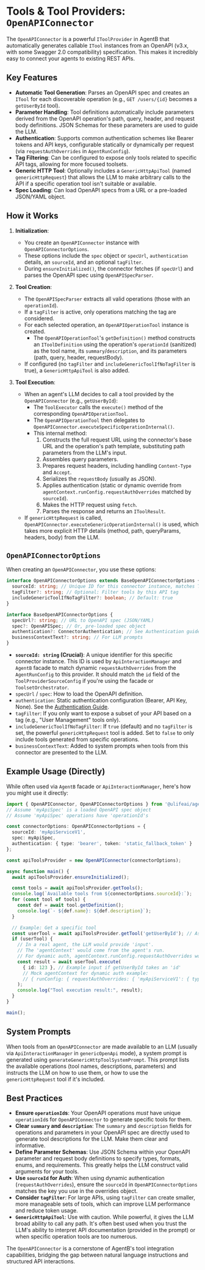 # Tools & Tool Providers: `OpenAPIConnector`

The `OpenAPIConnector` is a powerful `IToolProvider` in AgentB that automatically generates callable `ITool` instances from an OpenAPI (v3.x, with some Swagger 2.0 compatibility) specification. This makes it incredibly easy to connect your agents to existing REST APIs.

## Key Features

*   **Automatic Tool Generation**: Parses an OpenAPI spec and creates an `ITool` for each discoverable operation (e.g., `GET /users/{id}` becomes a `getUserById` tool).
*   **Parameter Handling**: Tool definitions automatically include parameters derived from the OpenAPI operation's path, query, header, and request body definitions. JSON Schemas for these parameters are used to guide the LLM.
*   **Authentication**: Supports common authentication schemes like Bearer tokens and API keys, configurable statically or dynamically per request (via `requestAuthOverrides` in `AgentRunConfig`).
*   **Tag Filtering**: Can be configured to expose only tools related to specific API tags, allowing for more focused toolsets.
*   **Generic HTTP Tool**: Optionally includes a `GenericHttpApiTool` (named `genericHttpRequest`) that allows the LLM to make arbitrary calls to the API if a specific operation tool isn't suitable or available.
*   **Spec Loading**: Can load OpenAPI specs from a URL or a pre-loaded JSON/YAML object.

## How it Works

1.  **Initialization**:
    *   You create an `OpenAPIConnector` instance with `OpenAPIConnectorOptions`.
    *   These options include the `spec` object or `specUrl`, `authentication` details, an `sourceId`, and an optional `tagFilter`.
    *   During `ensureInitialized()`, the connector fetches (if `specUrl`) and parses the OpenAPI spec using `OpenAPISpecParser`.

2.  **Tool Creation**:
    *   The `OpenAPISpecParser` extracts all valid operations (those with an `operationId`).
    *   If a `tagFilter` is active, only operations matching the tag are considered.
    *   For each selected operation, an `OpenAPIOperationTool` instance is created.
        *   The `OpenAPIOperationTool`'s `getDefinition()` method constructs an `IToolDefinition` using the operation's `operationId` (sanitized) as the tool name, its `summary`/`description`, and its parameters (path, query, header, requestBody).
    *   If configured (no `tagFilter` and `includeGenericToolIfNoTagFilter` is true), a `GenericHttpApiTool` is also added.

3.  **Tool Execution**:
    *   When an agent's LLM decides to call a tool provided by the `OpenAPIConnector` (e.g., `getUserById`):
        *   The `ToolExecutor` calls the `execute()` method of the corresponding `OpenAPIOperationTool`.
        *   The `OpenAPIOperationTool` then delegates to `OpenAPIConnector.executeSpecificOperationInternal()`.
        *   This internal method:
            1.  Constructs the full request URL using the connector's base URL and the operation's path template, substituting path parameters from the LLM's input.
            2.  Assembles query parameters.
            3.  Prepares request headers, including handling `Content-Type` and `Accept`.
            4.  Serializes the `requestBody` (usually as JSON).
            5.  Applies authentication (static or dynamic override from `agentContext.runConfig.requestAuthOverrides` matched by `sourceId`).
            6.  Makes the HTTP request using `fetch`.
            7.  Parses the response and returns an `IToolResult`.
    *   If `genericHttpRequest` is called, `OpenAPIConnector.executeGenericOperationInternal()` is used, which takes more explicit HTTP details (method, path, queryParams, headers, body) from the LLM.

## `OpenAPIConnectorOptions`

When creating an `OpenAPIConnector`, you use these options:

```typescript
interface OpenAPIConnectorOptions extends BaseOpenAPIConnectorOptions {
  sourceId: string; // Unique ID for this connector instance, matches ToolProviderSourceConfig.id
  tagFilter?: string; // Optional: Filter tools by this API tag
  includeGenericToolIfNoTagFilter?: boolean; // Default: true
}

interface BaseOpenAPIConnectorOptions {
  specUrl?: string; // URL to OpenAPI spec (JSON/YAML)
  spec?: OpenAPISpec; // Or, pre-loaded spec object
  authentication?: ConnectorAuthentication; // See Authentication guide
  businessContextText?: string; // For LLM prompts
}
```

*   **`sourceId: string` (Crucial)**: A unique identifier for this specific connector instance. This ID is used by `ApiInteractionManager` and `AgentB` facade to match dynamic `requestAuthOverrides` from the `AgentRunConfig` to this provider. It should match the `id` field of the `ToolProviderSourceConfig` if you're using the facade or `ToolsetOrchestrator`.
*   `specUrl` / `spec`: How to load the OpenAPI definition.
*   `authentication`: Static authentication configuration (Bearer, API Key, None). See the [Authentication Guide](../06-authentication/01-tool-authentication.md).
*   `tagFilter`: If you only want to expose a subset of your API based on a tag (e.g., "User Management" tools only).
*   `includeGenericToolIfNoTagFilter`: If `true` (default) and no `tagFilter` is set, the powerful `genericHttpRequest` tool is added. Set to `false` to only include tools generated from specific operations.
*   `businessContextText`: Added to system prompts when tools from this connector are presented to the LLM.

## Example Usage (Directly)

While often used via `AgentB` facade or `ApiInteractionManager`, here's how you might use it directly:

```typescript
import { OpenAPIConnector, OpenAPIConnectorOptions } from '@ulifeai/agentb';
// Assume 'myApiSpec' is a loaded OpenAPI spec object
// Assume 'myApiSpec' operations have 'operationId's

const connectorOptions: OpenAPIConnectorOptions = {
  sourceId: 'myApiServiceV1',
  spec: myApiSpec,
  authentication: { type: 'bearer', token: 'static_fallback_token' }
};

const apiToolsProvider = new OpenAPIConnector(connectorOptions);

async function main() {
  await apiToolsProvider.ensureInitialized();

  const tools = await apiToolsProvider.getTools();
  console.log(`Available tools from ${connectorOptions.sourceId}:`);
  for (const tool of tools) {
    const def = await tool.getDefinition();
    console.log(`- ${def.name}: ${def.description}`);
  }

  // Example: Get a specific tool
  const userTool = await apiToolsProvider.getTool('getUserById'); // Assuming operationId 'getUserById' exists
  if (userTool) {
    // In a real agent, the LLM would provide 'input'.
    // The 'agentContext' would come from the agent's run.
    // For dynamic auth, agentContext.runConfig.requestAuthOverrides would be checked.
    const result = await userTool.execute(
      { id: 123 }, // Example input if getUserById takes an 'id'
      // Mock agentContext for dynamic auth example:
      // { runConfig: { requestAuthOverrides: { 'myApiServiceV1': { type: 'bearer', token: 'dynamic_user_token'} } } } as any
    );
    console.log("Tool execution result:", result);
  }
}

main();
```

## System Prompts

When tools from an `OpenAPIConnector` are made available to an LLM (usually via `ApiInteractionManager` in `genericOpenApi` mode), a system prompt is generated using `generateGenericHttpToolSystemPrompt`. This prompt lists the available operations (tool names, descriptions, parameters) and instructs the LLM on how to use them, or how to use the `genericHttpRequest` tool if it's included.

## Best Practices

*   **Ensure `operationId`s**: Your OpenAPI operations *must* have unique `operationId`s for `OpenAPIConnector` to generate specific tools for them.
*   **Clear `summary` and `description`**: The `summary` and `description` fields for operations and parameters in your OpenAPI spec are directly used to generate tool descriptions for the LLM. Make them clear and informative.
*   **Define Parameter Schemas**: Use JSON Schema within your OpenAPI parameter and request body definitions to specify types, formats, enums, and requirements. This greatly helps the LLM construct valid arguments for your tools.
*   **Use `sourceId` for Auth**: When using dynamic authentication (`requestAuthOverrides`), ensure the `sourceId` in `OpenAPIConnectorOptions` matches the key you use in the overrides object.
*   **Consider `tagFilter`**: For large APIs, using `tagFilter` can create smaller, more manageable sets of tools, which can improve LLM performance and reduce token usage.
*   **`GenericHttpApiTool`**: Use with caution. While powerful, it gives the LLM broad ability to call any path. It's often best used when you trust the LLM's ability to interpret API documentation (provided in the prompt) or when specific operation tools are too numerous.

The `OpenAPIConnector` is a cornerstone of AgentB's tool integration capabilities, bridging the gap between natural language instructions and structured API interactions. 